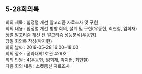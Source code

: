 
## 5-28회의록

회의 제목 : 힙정렬 개선 알고리즘 자료조사 및 구현  
회의 내용 : 힙정렬 개선 방향 회의, 설계 및 구현(우동헌, 최현철, 임희재)  
정렬 알고리즘 개선 전 알고리즘 성능분석(우동헌)  
당일 회의록 작성(박지현)  
회의 날짜 : 2019-05-28 16:00~18:00  
회의 장소 : 공과대학1호관 429호  
회의 인원 : 4(우동헌, 임희재, 박지현, 최현철)  
다음 회의 내용 : 소켓통신 자료조사  
